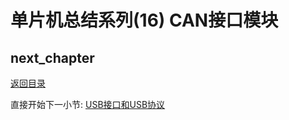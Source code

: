 # 单片机总结系列(16) CAN接口模块

## next_chapter

[返回目录](./../README.md)

直接开始下一小节: [USB接口和USB协议](./ch17.usb_interface_protocol.md)
